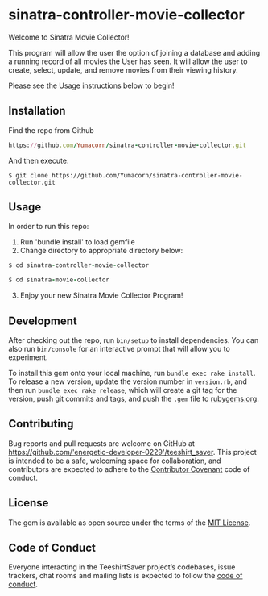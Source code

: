 # sinatra-controller-movie-collector
Welcome to Sinatra Movie Collector!

This program will allow the user the option of joining a database and adding a running record of all movies the User has seen. It will allow the user to create, select, update, and remove movies from their viewing history.

Please see the Usage instructions below to begin!

## Installation

Find the repo from Github

```ruby
https://github.com/Yumacorn/sinatra-controller-movie-collector.git
```

And then execute:

    $ git clone https://github.com/Yumacorn/sinatra-controller-movie-collector.git

## Usage

In order to run this repo:
  1. Run 'bundle install' to load gemfile
  2. Change directory to appropriate directory below:
  ```ruby
  $ cd sinatra-controller-movie-collector

  $ cd sinatra-movie-collector
  ```
  3. Enjoy your new Sinatra Movie Collector Program!

## Development

After checking out the repo, run `bin/setup` to install dependencies. You can also run `bin/console` for an interactive prompt that will allow you to experiment.

To install this gem onto your local machine, run `bundle exec rake install`. To release a new version, update the version number in `version.rb`, and then run `bundle exec rake release`, which will create a git tag for the version, push git commits and tags, and push the `.gem` file to [rubygems.org](https://rubygems.org).

## Contributing

Bug reports and pull requests are welcome on GitHub at https://github.com/'energetic-developer-0229'/teeshirt_saver. This project is intended to be a safe, welcoming space for collaboration, and contributors are expected to adhere to the [Contributor Covenant](http://contributor-covenant.org) code of conduct.

## License

The gem is available as open source under the terms of the [MIT License](https://opensource.org/licenses/MIT).

## Code of Conduct

Everyone interacting in the TeeshirtSaver project’s codebases, issue trackers, chat rooms and mailing lists is expected to follow the [code of conduct](https://github.com/'energetic-developer-0229'/sinatra-controller-movie-collector/blob/master/CODE_OF_CONDUCT.md).
